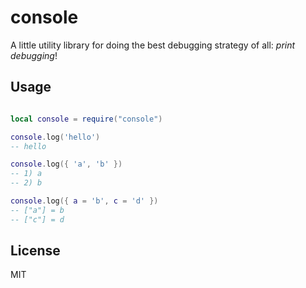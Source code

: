 console
=======

A little utility library for doing the best debugging strategy
of all: _print debugging_!

## Usage

```lua

local console = require("console")

console.log('hello')
-- hello

console.log({ 'a', 'b' })
-- 1) a
-- 2) b

console.log({ a = 'b', c = 'd' })
-- ["a"] = b
-- ["c"] = d
```

## License

MIT
